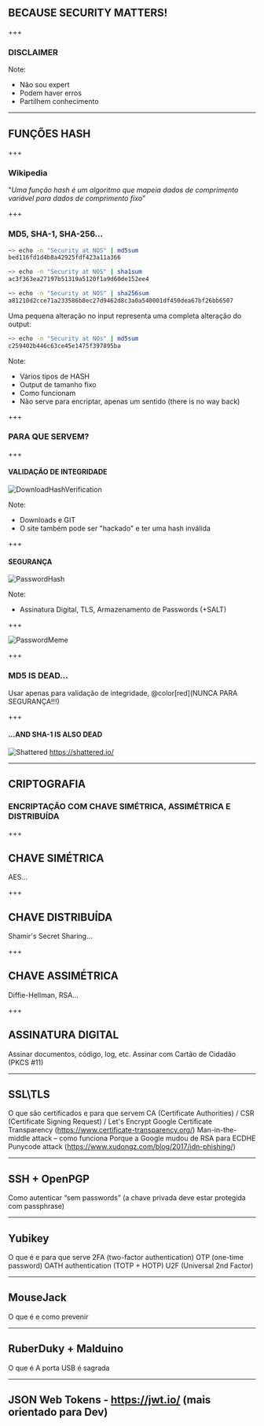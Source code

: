 ## BECAUSE SECURITY MATTERS!

+++

### DISCLAIMER

Note:

- Não sou expert
- Podem haver erros
- Partilhem conhecimento

---

## FUNÇÕES HASH

+++

### Wikipedia
"_Uma função hash é um algoritmo que mapeia dados de comprimento variável para dados de comprimento fixo_"

+++

### MD5, SHA-1, SHA-256...
```bash
~> echo -n "Security at NOS" | md5sum
bed116fd1d4b8a42925fdf423a11a366

~> echo -n "Security at NOS" | sha1sum
ac3f363ea27197b51319a5120f1a9d60de152ee4

~> echo -n "Security at NOS" | sha256sum
a81210d2cce71a233586b8ec27d9462d8c3a0a540001df450dea67bf26bb6507
```

Uma pequena alteração no input representa uma completa alteração do output:
```bash
~> echo -n "Security at NOs" | md5sum
c259402b446c63ce45e1475f397895ba
```

Note:

- Vários tipos de HASH
- Output de tamanho fixo
- Como funcionam
- Não serve para encriptar, apenas um sentido (there is no way back)

+++

### PARA QUE SERVEM?

+++

#### VALIDAÇÃO DE INTEGRIDADE

![DownloadHashVerification](assets/img/DownloadHashVerification.png)

Note:

- Downloads e GIT
- O site também pode ser "hackado" e ter uma hash inválida

+++

#### SEGURANÇA

![PasswordHash](assets/img/PasswordHash.png)

Note:

- Assinatura Digital, TLS, Armazenamento de Passwords (+SALT)

+++

![PasswordMeme](assets/img/PasswordMeme.jpg)

+++

### MD5 IS DEAD...
Usar apenas para validação de integridade, @color[red](NUNCA PARA SEGURANÇA!!!)

+++

#### ...AND SHA-1 IS ALSO DEAD

![Shattered](assets/img/ShatteredLogo.png)
https://shattered.io/

---

## CRIPTOGRAFIA
### ENCRIPTAÇÃO COM CHAVE SIMÉTRICA, ASSIMÉTRICA E DISTRIBUÍDA

+++

## CHAVE SIMÉTRICA

AES...

+++

## CHAVE DISTRIBUÍDA

Shamir's Secret Sharing...

+++

## CHAVE ASSIMÉTRICA

Diffie-Hellman, RSA...

+++

## ASSINATURA DIGITAL

Assinar documentos, código, log, etc.
Assinar com Cartão de Cidadão (PKCS \#11)

---

## SSL\\TLS
O que são certificados e para que servem
CA (Certificate Authorities) / CSR (Certificate Signing Request) / Let's Encrypt
Google Certificate Transparency (https://www.certificate-transparency.org/)
Man-in-the-middle attack – como funciona
Porque a Google mudou de RSA para ECDHE
Punycode attack (https://www.xudongz.com/blog/2017/idn-phishing/)

---

## SSH + OpenPGP
Como autenticar “sem passwords” (a chave privada deve estar protegida com passphrase)

---

## Yubikey
O que é e para que serve
2FA (two-factor authentication)
  OTP (one-time password)
  OATH authentication (TOTP + HOTP)
  U2F (Universal 2nd Factor)

---

## MouseJack
O que é e como prevenir

---

## RuberDuky + Malduino
O que é
A porta USB é sagrada

---

## JSON Web Tokens - https://jwt.io/ (mais orientado para Dev)
